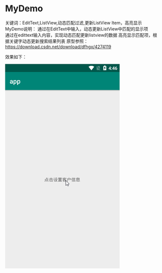 # MyDemo
关键词：EditText,ListView,动态匹配过滤,更新ListView Item，高亮显示
MyDemo说明：
通过在EditText中输入，动态更新ListView中匹配的显示项     
通过在edittext输入内容，实现动态匹配更新listview的数据
高亮显示匹配项，根据关键字动态更新搜索结果列表
原型参照：https://download.csdn.net/download/dfhgx/4274119

效果如下：

![Image text](https://github.com/redoforient/MyDemo/raw/master/highLightKey.gif)
